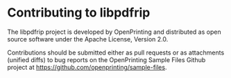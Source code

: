 Contributing to libpdfrip
=========================

The libpdfrip project is developed by OpenPrinting and distributed as open
source software under the Apache License, Version 2.0.

Contributions should be submitted either as pull requests or as attachments
(unified diffs) to bug reports on the OpenPrinting Sample Files Github project
at <https://github.com/openprinting/sample-files>.

